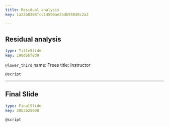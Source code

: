 ```yaml
---
title: Residual analysis
key: 1a22b8308fcc14590ae2bdb95030c2a2

---
```

## Residual analysis

```yaml
type: TitleSlide
key: 198d6bf8d9
```





`@lower_third`
name: Frees
title: Instructor

`@script`




---
## Final Slide

```yaml
type: FinalSlide
key: 30b3b25008
```






`@script`



